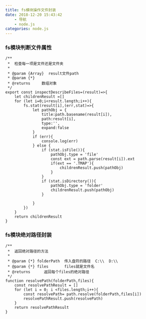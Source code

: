 ```yaml
---
title: fs模块操作文件封装
date: 2018-12-20 15:43:42
	- 导航
    - node.js
categories: node.js
---
```


### fs模块判断文件属性


	/**
	 *  检查每一项是文件还是文件夹
	 *
	 * @param {Array}  result文件path
	 * @param {*}        
	 * @returns     数组对象
	 */
	export const inspectDescribeFiles=(result)=>{
	    let childrenResult =[]
	    for (let i=0;i<result.length;i++){
	        fs.stat(result[i],(err,stat)=>{
	            let pathObj = {
	                title:path.basename(result[i]),
	                path:result[i],
	                type:'',
	                expand:false
	            }
	            if (err){
	                console.log(err)
	            } else {
	                if (stat.isFile()){
	                    pathObj.type = 'file'
	                    const ext = path.parse(result[i]).ext
	                    if(ext == '.TMAP'){
	                        childrenResult.push(pathObj)
	                    }
	                }
	                if (stat.isDirectory()){
	                    pathObj.type = 'folder'
	                    childrenResult.push(pathObj)
	                }
	            
	            }
	        })
	    } 
	    return childrenResult
	}

### fs模块绝对路径封装

	/**
	 *  返回绝对路径的方法
	 *
	 * @param {*} folderPath  传入盘符的路径  C:\\  D:\\
	 * @param {*} files       files就是文件名
	 * @returns      返回每个files的绝对路径
	 */
	function resolvePath(folderPath,files){
	    const resolvePathResult = []
	    for (let i = 0; i <files.length;i++){
	        const resolvePath= path.resolve(folderPath,files[i])
	        resolvePathResult.push(resolvePath)
	    }
	    return resolvePathResult
	}